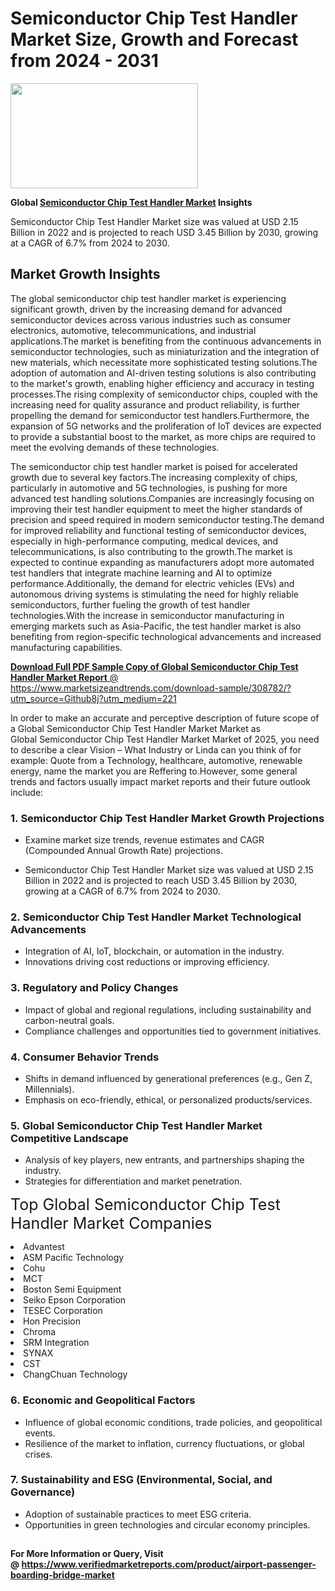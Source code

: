 <H1>Semiconductor Chip Test Handler Market Size, Growth and Forecast from 2024 - 2031</H1><img class="aligncenter size-medium wp-image-584254" src="https://thirdeyenews.in/wp-content/uploads/2024/09/Global-Market-Research-300x168.jpeg" alt="" width="300" height="168" /><p><strong>Global&nbsp;<a href="https://www.marketsizeandtrends.com/download-sample/308782/?utm_source=Github8j?utm_medium=221">Semiconductor Chip Test Handler Market</a> Insights</strong></p><p>Semiconductor Chip Test Handler Market size was valued at USD 2.15 Billion in 2022 and is projected to reach USD 3.45 Billion by 2030, growing at a CAGR of 6.7% from 2024 to 2030.</p><p><h2>Market Growth Insights</h2> <p>The global semiconductor chip test handler market is experiencing significant growth, driven by the increasing demand for advanced semiconductor devices across various industries such as consumer electronics, automotive, telecommunications, and industrial applications.The market is benefiting from the continuous advancements in semiconductor technologies, such as miniaturization and the integration of new materials, which necessitate more sophisticated testing solutions.The adoption of automation and AI-driven testing solutions is also contributing to the market's growth, enabling higher efficiency and accuracy in testing processes.The rising complexity of semiconductor chips, coupled with the increasing need for quality assurance and product reliability, is further propelling the demand for semiconductor test handlers.Furthermore, the expansion of 5G networks and the proliferation of IoT devices are expected to provide a substantial boost to the market, as more chips are required to meet the evolving demands of these technologies.</p> <p><a href="#"></a></p> <p>The semiconductor chip test handler market is poised for accelerated growth due to several key factors.The increasing complexity of chips, particularly in automotive and 5G technologies, is pushing for more advanced test handling solutions.Companies are increasingly focusing on improving their test handler equipment to meet the higher standards of precision and speed required in modern semiconductor testing.The demand for improved reliability and functional testing of semiconductor devices, especially in high-performance computing, medical devices, and telecommunications, is also contributing to the growth.The market is expected to continue expanding as manufacturers adopt more automated test handlers that integrate machine learning and AI to optimize performance.Additionally, the demand for electric vehicles (EVs) and autonomous driving systems is stimulating the need for highly reliable semiconductors, further fueling the growth of test handler technologies.With the increase in semiconductor manufacturing in emerging markets such as Asia-Pacific, the test handler market is also benefiting from region-specific technological advancements and increased manufacturing capabilities.</p> <p><a href="#"></p><p><span class=""><strong>Download Full PDF Sample Copy of Global Semiconductor Chip Test Handler Market Report</strong> @ <a href="https://www.marketsizeandtrends.com/download-sample/308782/?utm_source=Github8j?utm_medium=221" target="_blank">https://www.marketsizeandtrends.com/download-sample/308782/?utm_source=Github8j?utm_medium=221</a></span></p><p>In order to make an accurate and perceptive description of future scope of a Global&nbsp;Semiconductor Chip Test Handler Market Market as Global&nbsp;Semiconductor Chip Test Handler Market Market of 2025, you need to describe a clear Vision &ndash; What Industry or Linda can you think of for example: Quote from a Technology, healthcare, automotive, renewable energy, name the market you are Reffering to.However, some general trends and factors usually impact market reports and their future outlook include:</p><h3>1.&nbsp;<strong>Semiconductor Chip Test Handler Market Growth Projections</strong></h3><ul><li>Examine market size trends, revenue estimates and CAGR (Compounded Annual Growth Rate) projections.</li><li><p>Semiconductor Chip Test Handler Market size was valued at USD 2.15 Billion in 2022 and is projected to reach USD 3.45 Billion by 2030, growing at a CAGR of 6.7% from 2024 to 2030.</p></li></ul><h3>2.&nbsp;<strong>Semiconductor Chip Test Handler Market Technological Advancements</strong></h3><ul><li>Integration of AI, IoT, blockchain, or automation in the industry.</li><li>Innovations driving cost reductions or improving efficiency.</li></ul><h3>3.&nbsp;<strong>Regulatory and Policy Changes</strong></h3><ul><li>Impact of global and regional regulations, including sustainability and carbon-neutral goals.</li><li>Compliance challenges and opportunities tied to government initiatives.</li></ul><h3>4.&nbsp;<strong>Consumer Behavior Trends</strong></h3><ul><li>Shifts in demand influenced by generational preferences (e.g., Gen Z, Millennials).</li><li>Emphasis on eco-friendly, ethical, or personalized products/services.</li></ul><h3>5.&nbsp;<strong>Global Semiconductor Chip Test Handler Market Competitive Landscape</strong></h3><ul><li>Analysis of key players, new entrants, and partnerships shaping the industry.</li><li>Strategies for differentiation and market penetration.</li></ul><p data-pm-slice="1 1 []"><span style="color: inherit; font-family: inherit; font-size: 25px;">Top Global Semiconductor Chip Test Handler Market Companies</span></p><div class="" data-test-id=""><p><li>Advantest</li><li> ASM Pacific Technology</li><li> Cohu</li><li> MCT</li><li> Boston Semi Equipment</li><li> Seiko Epson Corporation</li><li> TESEC Corporation</li><li> Hon Precision</li><li> Chroma</li><li> SRM Integration</li><li> SYNAX</li><li> CST</li><li> ChangChuan Technology</li></p></div><h3>6.&nbsp;<strong>Economic and Geopolitical Factors</strong></h3><ul><li>Influence of global economic conditions, trade policies, and geopolitical events.</li><li>Resilience of the market to inflation, currency fluctuations, or global crises.</li></ul><h3>7.&nbsp;<strong>Sustainability and ESG (Environmental, Social, and Governance)</strong></h3><ul><li>Adoption of sustainable practices to meet ESG criteria.</li><li>Opportunities in green technologies and circular economy principles.</li></ul><h2><strong style="font-size: 14px;">For More Information or Query, Visit @&nbsp;</strong><a style="background-color: #ffffff; font-size: 14px;" href="https://www.marketsizeandtrends.com/report/semiconductor-chip-test-handler-market/" target="_blank">https://www.verifiedmarketreports.com/product/airport-passenger-boarding-bridge-market</a></h2>